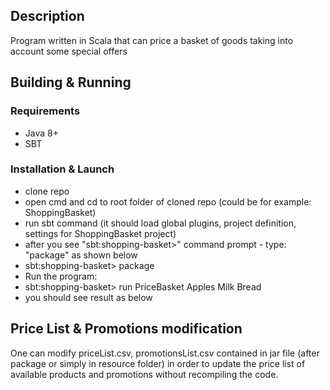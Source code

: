 Description
-----------
Program written in Scala that can price a basket of goods taking into account some special offers


Building & Running
--------

### Requirements

* Java 8+
* SBT

### Installation & Launch

* clone repo
* open cmd and cd to root folder of cloned repo (could be for example: ShoppingBasket)
* run sbt command (it should load global plugins, project definition, settings for ShoppingBasket project)
* after you see "sbt:shopping-basket>" command prompt - type: "package" as shown below
* sbt:shopping-basket> package
* Run the program:
* sbt:shopping-basket> run PriceBasket Apples Milk Bread
* you should see result as below


Price List & Promotions modification
--------
One can modify priceList.csv, promotionsList.csv contained in jar file (after package or simply in resource folder) in order to update the price list of available products and promotions without recompiling the code.